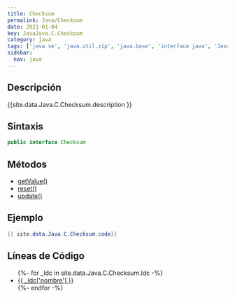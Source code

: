 ```yaml
---
title: Checksum
permalink: Java/Checksum
date: 2021-01-04
key: JavaJava.C.Checksum
category: java
tags: ['java se', 'java.util.zip', 'java.base', 'interface java', 'Java 1.1']
sidebar: 
  nav: java
---
```


## Descripción
{{site.data.Java.C.Checksum.description }}

## Sintaxis
~~~java
public interface Checksum
~~~

## Métodos
* [getValue()](/Java/Checksum/getValue)
* [reset()](/Java/Checksum/reset)
* [update()](/Java/Checksum/update)

## Ejemplo
~~~java
{{ site.data.Java.C.Checksum.code}}
~~~

## Líneas de Código
<ul>
{%- for _ldc in site.data.Java.C.Checksum.ldc -%}
   <li>
       <a href="{{_ldc['url'] }}">{{ _ldc['nombre'] }}</a>
   </li>
{%- endfor -%}
</ul>
